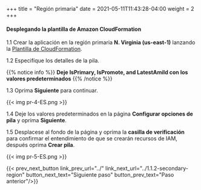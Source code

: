 +++
title = "Región primaria"
date =  2021-05-11T11:43:28-04:00
weight = 2
+++

#### Desplegando la plantilla de Amazon CloudFormation

1.1 Crear la aplicación en la región primaria **N. Virginia (us-east-1)** lanzando la [Plantilla de CloudFormation](https://console.aws.amazon.com/cloudformation/home?region=us-east-1#/stacks/create/template?stackName=pilot-primary&templateURL=https://ee-assets-prod-us-east-1.s3.amazonaws.com/modules/7ebe40ac15b94a1e815828a877bde9b3/v10/PilotLightDR.yaml).

1.2  Especifíque los detalles de la pila.

{{% notice info %}}
**Deje IsPrimary, IsPromote, and LatestAmiId con los valores predeterminados**
{{% /notice %}}

1.3 Oprima **Siguiente** para continuar.

{{< img pr-4-ES.png >}}

1.4 Deje los valores predeterminados en la página **Configurar opciones de pila** y oprima **Siguiente**.

1.5 Desplacese al fondo de la página y oprima la **casilla de verificación** para confirmar el entendimiento de que se crearán recursos de IAM, después oprima **Crear pila**.

{{< img pr-5-ES.png >}}


{{< prev_next_button link_prev_url="../" link_next_url="../1.1.2-secondary-region"  button_next_text="Siguiente paso" button_prev_text="Paso anterior"/>}}

